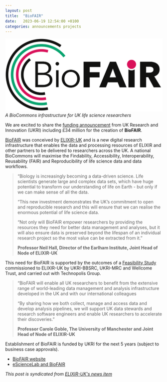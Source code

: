 ```yaml
---
layout: post
title:  "BioFAIR"
date:   2023-06-19 12:54:00 +0100
categories: announcements projects
---
```


![BioFAIR](/images/logo/biofair.png)
_A BioCommons infrastructure for UK life science researchers_

We are excited to share the [funding announcement](https://www.ukri.org/news/ukri-invests-72-million-upgrading-uk-research-infrastructure/) from UK Research and Innovation (UKRI) including £34 million for the creation of **BioFAIR**. 


[BioFAIR](https://biofair.uk/) was conceived by [ELIXIR-UK](https://elixiruknode.org/) and is a new digital research infrastructure that enables the data and processing resources of ELIXIR and other partners to be delivered to researchers across the UK. A national BioCommons will maximise the Findability, Accessibility, Interoperability, Reusability (FAIR) and Reproducibility of life science data and data workflows.



> “Biology is increasingly becoming a data-driven science. Life scientists generate large and complex data sets, which have huge potential to transform our understanding of life on Earth - but only if we can make sense of all the data. 
> 
> “This new investment demonstrates the UK’s commitment to open and reproducible research and this will ensure that we can realise the enormous potential of life science data.
> 
> “Not only will BioFAIR empower researchers by providing the resources they need for better data management and analyses, but it will also ensure data is preserved beyond the lifespan of an individual research project so the most value can be extracted from it.”
> 
> **Professor Neil Hall, Director of the Earlham Institute, Joint Head of Node of ELIXIR-UK**

This need for BioFAIR is supported by the outcomes of a [Feasibility Study](https://doi.org/10.5281/zenodo.7924339) commissioned to ELIXIR-UK by UKRI-BBSRC, UKRI-MRC and Wellcome Trust, and carried out with Technopolis Group. 

> “BioFAIR will enable all UK researchers to benefit from the extensive range of world-leading data management and analysis infrastructure developed in the UK and with our international colleagues
> 
> “By sharing how we both collect, manage and access data and develop analysis pipelines, we will support UK data stewards and research software engineers and enable UK researchers to accelerate their discoveries.”
> 
> **Professor Carole Goble, The University of Manchester and Joint Head of Node of ELIXIR-UK**


Establishment of BioFAIR is funded by UKRI for the next 5 years (subject to business case approvals).

* [BioFAIR website](https://biofair.uk/)
* [eScienceLab and BioFAIR](/projects/biofair/)

_This post is syndicated from [ELIXIR-UK's news item](https://elixiruknode.org/news/2023/ukri-announce-34-million-in-funding-for-biofair/)_

